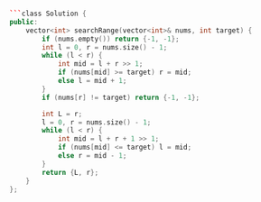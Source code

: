 ```C++

```class Solution {
public:
    vector<int> searchRange(vector<int>& nums, int target) {
        if (nums.empty()) return {-1, -1};
        int l = 0, r = nums.size() - 1;
        while (l < r) {
            int mid = l + r >> 1;
            if (nums[mid] >= target) r = mid;
            else l = mid + 1;
        }
        if (nums[r] != target) return {-1, -1};

        int L = r;
        l = 0, r = nums.size() - 1;
        while (l < r) {
            int mid = l + r + 1 >> 1;
            if (nums[mid] <= target) l = mid;
            else r = mid - 1;
        }
        return {L, r};
    }
};